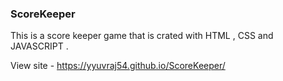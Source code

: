 ### ScoreKeeper

This is a score keeper game that is crated with HTML , CSS and JAVASCRIPT .

View site - https://yyuvraj54.github.io/ScoreKeeper/

